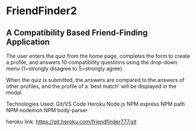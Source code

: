 # FriendFinder2
## A Compatibility Based Friend-Finding Application

The user enters the quiz from the home page, completes the form to create a profile, and answers 10 compatibility questions using the drop-down menu (1=strongly disagree to 5=strongly agree).  

When the quiz is submitted, the answers are compared to the answers of other profiles, and the profile of a 'best match' will be displayed in the modal.


Technologies Used:
Git/VS Code
Heroku
Node.js
NPM express
NPM path
NPM nodemon
NPM body-parser

 

heroku link:   https://git.heroku.com/friendfinder777.git




		 

